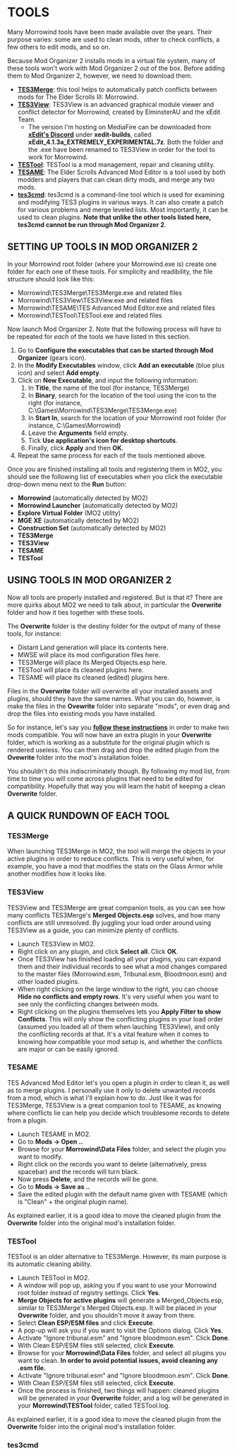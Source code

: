 # TOOLS

Many Morrowind tools have been made available over the years. Their purpose varies: some are used to clean mods, other to check conflicts, a few others to edit mods, and so on.

Because Mod Organizer 2 installs mods in a virtual file system, many of these tools won't work with Mod Organizer 2 out of the box. Before adding them to Mod Organizer 2, however, we need to download them.

- [**TES3Merge**](https://www.nexusmods.com/morrowind/mods/46870): this tool helps to automatically patch conflicts between mods for The Elder Scrolls III: Morrowind.
- [**TES3View**](http://www.mediafire.com/file/g10ay0bqynval8s/TES3View_%2528xEdit_4.1.3a_EXTREMELY_EXPERIMENTAL%2529.zip/file): TES3View is an advanced graphical module viewer and conflict detector for Morrowind, created by ElminsterAU and the xEdit Team. 
  - The version I'm hosting on MediaFire can be downloaded from [**xEdit's Discord**](https://discordapp.com/invite/5t8RnNQ) under **xedit-builds**, called **xEdit_4.1.3a_EXTREMELY_EXPERIMENTAL.7z**. Both the folder and the .exe have been renamed to TES3View in order for the tool to work for Morrowind.
- [**TESTool**](https://en.uesp.net/wiki/Tes3Mod:TESTool): TESTool is a mod management, repair and cleaning utility.
- [**TESAME**](http://wiki.theassimilationlab.com/mmw/TESAME): The Elder Scrolls Advanced Mod Editor is a tool used by both modders and players that can clean dirty mods, and merge any two mods.
- [**tes3cmd**](http://wiki.theassimilationlab.com/mmw/TES3cmd): tes3cmd is a command-line tool which is used for examining and modifying TES3 plugins in various ways. It can also create a patch for various problems and merge leveled lists. Most importantly, it can be used to clean plugins. **Note that unlike the other tools listed here, tes3cmd cannot be run through Mod Organizer 2**.

## SETTING UP TOOLS IN MOD ORGANIZER 2

In your Morrowind root folder (where your Morrowind.exe is) create one folder for each one of these tools. For simplicity and readibility, the file structure should look like this:

- Morrowind\TES3Merge\TES3Merge.exe and related files
- Morrowind\TES3View\TES3View.exe and related files
- Morrowind\TESAME\TES Advanced Mod Editor.exe and related files
- Morrowind\TESTool\TESTool.exe and related files

Now launch Mod Organizer 2. Note that the following process will have to be repeated for *each* of the tools we have listed in this section.

1. Go to **Configure the executables that can be started through Mod Organizer** (gears icon).
2. In the **Modify Executables** window, click **Add an executable** (blue plus icon) and select **Add empty**.
3. Click on **New Executable**, and input the following information:
   1. In **Title**, the name of the tool (for instance, TES3Merge)
   2. In **Binary**, search for the location of the tool using the icon to the right (for instance, C:\Games\Morrowind\TES3Merge\TES3Merge.exe)
   3. In **Start In**, search for the location of your Morrowind root folder (for instance, C:\Games\Morrowind)
   4. Leave the **Arguments** field empty.
   5. Tick **Use application's icon for desktop shortcuts**.
   6. Finally, click **Apply** and then **OK**.
4. Repeat the same process for each of the tools mentioned above.

Once you are finished installing all tools and registering them in MO2, you should see the following list of executables when you click the executable drop-down menu next to the **Run** button:

- **Morrowind** (automatically detected by MO2)
- **Morrowind Launcher** (automatically detected by MO2)
- **Explore Virtual Folder** (MO2 utility)
- **MGE XE** (automatically detected by MO2)
- **Construction Set** (automatically detected by MO2)
- **TES3Merge**
- **TES3View**
- **TESAME**
- **TESTool**

## USING TOOLS IN MOD ORGANIZER 2

Now all tools are properly installed and registered. But is that it? There are more quirks about MO2 we need to talk about, in particular the **Overwrite** folder and how it ties together with these tools.

The **Overwrite** folder is the destiny folder for the output of many of these tools, for instance:

- Distant Land generation will place its contents here.
- MWSE will place its mod configuration files here.
- TES3Merge will place its Merged Objects.esp here.
- TESTool will place its cleaned plugins here.
- TESAME will place its cleaned (edited) plugins here.

Files in the **Overwrite** folder will overwrite all your installed assets and plugins, should they have the same names. What you can do, however, is make the files in the **Ovewrite** folder into separate "mods", or even drag and drop the files into existing mods you have installed.

So for instance, let's say you [**follow these instructions**](https://github.com/Sigourn/morrowind-improved/blob/master/internallogic.md#conflict-notes) in order to make two mods compatible. You will now have an extra plugin in your **Overwrite** folder, which is working as a substitute for the original plugin which is rendered useless. You can then drag and drop the edited plugin from the **Ovewrite** folder into the mod's installation folder.

You shouldn't do this indiscriminately though. By following my mod list, from time to time you will come across plugins that need to be edited for compatibility. Hopefully that way you will learn the habit of keeping a clean **Overwrite** folder.

## A QUICK RUNDOWN OF EACH TOOL

### TES3Merge

When launching TES3Merge in MO2, the tool will merge the objects in your active plugins in order to reduce conflicts. This is very useful when, for example, you have a mod that modifies the stats on the Glass Armor while another modifies how it looks like.

### TES3View

TES3View and TES3Merge are great companion tools, as you can see how many conflicts TES3Merge's **Merged Objects.esp** solves, and how many conflicts are still unresolved. By juggling your load order around using TES3View as a guide, you can minimize plenty of conflicts.

- Launch TES3View in MO2.
- Right click on any plugin, and click **Select all**. Click **OK**.
- Once TES3View has finished loading all your plugins, you can expand them and their individual records to see what a mod changes compared to the master files (Morrowind.esm, Tribunal.esm, Bloodmoon.esm) and other loaded plugins.
- When right clicking on the large window to the right, you can choose **Hide no conflicts and empty rows**. It's very useful when you want to see only the conflicting changes between mods.
- Right clicking on the plugins themselves lets you **Apply Filter to show Conflicts**. This will only show the conflicting plugins in your load order (assumed you loaded all of them when lauching TES3View), and only the conflicting records at that. It's a vital feature when it comes to knowing how compatible your mod setup is, and whether the conflicts are major or can be easily ignored.

### TESAME

TES Advanced Mod Editor let's you open a plugin in order to clean it, as well as to merge plugins. I personally use it only to delete unwanted records from a mod, which is what I'll explain how to do. Just like it was for TES3Merge, TES3View is a great companion tool to TESAME, as knowing where conflicts lie can help you decide which troublesome records to delete from a plugin.

- Launch TESAME in MO2.
- Go to **Mods -> Open ..**
- Browse for your **Morrowind\Data Files** folder, and select the plugin you want to modify.
- Right click on the records you want to delete (alternatively, press spacebar) and the records will turn black.
- Now press **Delete**, and the records will be gone.
- Go to **Mods -> Save as ..**
- Save the edited plugin with the default name given with TESAME (which is "Clean" + the original plugin name).

As explained earlier, it is a good idea to move the cleaned plugin from the **Overwrite** folder into the original mod's installation folder.

### TESTool

TESTool is an older alternative to TES3Merge. However, its main purpose is its automatic cleaning ability.

- Launch TESTool in MO2.
- A window will pop up, asking you if you want to use your Morrowind root folder instead of registry settings. Click **Yes**.
- **Merge Objects for active plugins** will generate a Merged_Objects.esp, similar to TES3Merge's Merged Objects.esp. It will be placed in your **Overwrite** folder, and you shouldn't move it away from there.
- Select **Clean ESP/ESM files** and click **Execute**.
- A pop-up will ask you if you want to visit the Options dialog. Click **Yes**.
- Activate "Ignore tribunal.esm" and "Ignore bloodmoon.esm". Click **Done**.
- With Clean ESP/ESM files still selected, click **Execute**.
- Browse for your **Morrowind\Data Files** folder, and select all plugins you want to clean. **In order to avoid potential issues, avoid cleaning any .esm file.**
- Activate "Ignore tribunal.esm" and "Ignore bloodmoon.esm". Click **Done**.
- With Clean ESP/ESM files still selected, click **Execute**.
- Once the process is finished, two things will happen: cleaned plugins will be generated in your **Overwrite** folder, and a log will be generated in your **Morrowind\TESTool** folder, called TESTool.log.

As explained earlier, it is a good idea to move the cleaned plugin from the **Overwrite** folder into the original mod's installation folder.

### tes3cmd


